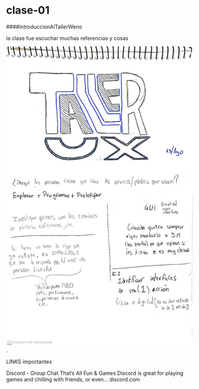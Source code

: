 # clase-01

####introduccionAlTallerWeno

la clase fue escuchar muchas referencias y cosas

![texto](./bitacoraC1tux.jpg).

LINKS importantes

Discord - Group Chat That’s All Fun & Games
Discord is great for playing games and chilling with friends, or even...
discord.com
